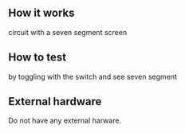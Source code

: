<!---

This file is used to generate your project datasheet. Please fill in the information below and delete any unused
sections.

You can also include images in this folder and reference them in the markdown. Each image must be less than
512 kb in size, and the combined size of all images must be less than 1 MB.
-->

## How it works

circuit with a seven segment screen

## How to test

by toggling with the switch and see seven segment

## External hardware

Do not have any external harware. 
